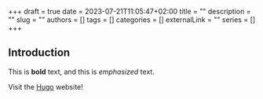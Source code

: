 +++ 
draft = true
date = 2023-07-21T11:05:47+02:00
title = ""
description = ""
slug = ""
authors = []
tags = []
categories = []
externalLink = ""
series = []
+++

## Introduction

This is **bold** text, and this is *emphasized* text.

Visit the [Hugo](https://gohugo.io) website!
